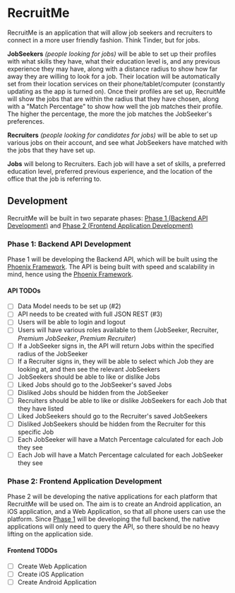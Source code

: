 # RecruitMe

RecruitMe is an application that will allow job seekers and recruiters to connect in a more user friendly fashion. Think Tinder, but for jobs.

**JobSeekers** *(people looking for jobs)* will be able to set up their profiles with what skills they have, what their education level is, and any previous experience they may have, along with a distance radius to show how far away they are willing to look for a job. Their location will be automatically set from their location services on their phone/tablet/computer (constantly updating as the app is turned on). Once their profiles are set up, RecruitMe will show the jobs that are within the radius that they have chosen, along with a "Match Percentage" to show how well the job matches their profile. The higher the percentage, the more the job matches the JobSeeker's preferences.

**Recruiters** *(people looking for candidates for jobs)* will be able to set up various jobs on their account, and see what JobSeekers have matched with the jobs that they have set up.

**Jobs** will belong to Recruiters. Each job will have a set of skills, a preferred education level, preferred previous experience, and the location of the office that the job is referring to.

## Development

RecruitMe will be built in two separate phases: [Phase 1 (Backend API Development)](#phase-1-backend-api-development) and [Phase 2 (Frontend Application Development)](#phase-2-frontend-application-development)

### Phase 1: Backend API Development

Phase 1 will be developing the Backend API, which will be built using the [Phoenix Framework](http://phoenixframework.org/). The API is being built with speed and scalability in mind, hence using the [Phoenix Framework](http://www.phoenixframework.org/blog/the-road-to-2-million-websocket-connections).

#### API TODOs

- [ ] Data Model needs to be set up (#2)
- [ ] API needs to be created with full JSON REST (#3)
- [ ] Users will be able to login and logout
- [ ] Users will have various roles available to them (JobSeeker, Recruiter, *Premium JobSeeker*, *Premium Recruiter*)
- [ ] If a JobSeeker signs in, the API will return Jobs within the specified radius of the JobSeeker
- [ ] If a Recruiter signs in, they will be able to select which Job they are looking at, and then see the relevant JobSeekers
- [ ] JobSeekers should be able to like or dislike Jobs
- [ ] Liked Jobs should go to the JobSeeker's saved Jobs
- [ ] Disliked Jobs should be hidden from the JobSeeker
- [ ] Recruiters should be able to like or dislike JobSeekers for each Job that they have listed
- [ ] Liked JobSeekers should go to the Recruiter's saved JobSeekers
- [ ] Disliked JobSeekers should be hidden from the Recruiter for this specific Job
- [ ] Each JobSeeker will have a Match Percentage calculated for each Job they see
- [ ] Each Job will have a Match Percentage calculated for each JobSeeker they see

### Phase 2: Frontend Application Development

Phase 2 will be developing the native applications for each platform that RecruitMe will be used on. The aim is to create an Android application, an iOS application, and a Web Application, so that all phone users can use the platform. Since [Phase 1](#phase-1-backend-api-development) will be developing the full backend, the native applications will only need to query the API, so there should be no heavy lifting on the application side.

#### Frontend TODOs
- [ ] Create Web Application
- [ ] Create iOS Application
- [ ] Create Android Application